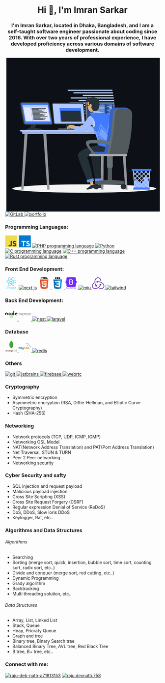 <h1 align="center">Hi 👋, I'm Imran Sarkar</h1>
<h3 align="center">I'm Imran Sarkar, located in Dhaka, Bangladesh, and I am a self-taught software engineer passionate about coding since 2016. With over two years of professional experience, I have developed proficiency across various domains of software development.</h3>

<p><img align="right" src="https://github.com/Imran-Sarkar-Sabbir/Imran-Sarkar-Sabbir/blob/main/animation_500_kxa883sd.gif" alt="animation" /></p>


<div>
<a href="https://gitlab.com/Imran_Sarkar" target="_blank">
  <img
    alt="GitLab"
    src="https://img.shields.io/badge/Visit-My_Gitlab-gold" 
    height="40" />
</a>

<a align="right" href="https://gitlab.com/Imran_Sarkar" target="_blank">
  <img
    alt="portfolio"
    src="https://img.shields.io/badge/Visit-My_Portfolio-green" 
    height="40" />
</a>
</div>

<h3 align="left">Programming Languages:</h3>
<p align="left"> 
  <a href="https://developer.mozilla.org/en-US/docs/Web/JavaScript" target="_blank"> <img src="https://raw.githubusercontent.com/devicons/devicon/master/icons/javascript/javascript-original.svg" alt="javascript" height="40"/> </a>
  <a href="https://www.typescriptlang.org/" target="_blank"> <img src="https://raw.githubusercontent.com/devicons/devicon/master/icons/typescript/typescript-original.svg" alt="typescript"  height="40"/></a>
  <a href="https://www.php.net/" target="_blank"> <img src="https://upload.wikimedia.org/wikipedia/commons/thumb/2/27/PHP-logo.svg/242px-PHP-logo.svg.png" alt="PHP programming language"  height="40"/></a>
  <a href="https://www.python.org/" target="_blank"> <img src="https://upload.wikimedia.org/wikipedia/commons/thumb/c/c3/Python-logo-notext.svg/242px-Python-logo-notext.svg.png" alt="Python"  height="40"/></a>
  <a href="https://www.cprogramming.com/" target="_blank"> <img src="https://upload.wikimedia.org/wikipedia/commons/thumb/3/35/The_C_Programming_Language_logo.svg/200px-The_C_Programming_Language_logo.svg.png" alt="C programming language" height="40"/></a>
  <a href="https://www.cprogramming.com/" target="_blank"> <img src="https://upload.wikimedia.org/wikipedia/commons/thumb/1/18/ISO_C%2B%2B_Logo.svg/240px-ISO_C%2B%2B_Logo.svg.png" alt="C++ programming language"  height="40"/></a>
  <a href="https://www.rust-lang.org/" target="_blank"> <img src="https://icons.veryicon.com/png/o/business/vscode-program-item-icon/rust-1.png" alt="Rust programming language"  height="40"/></a>
</p>

<h3 align="left">Front End Development:</h3>
<p align="left"> 
  <a href="https://reactjs.org/" target="_blank"><img src="https://raw.githubusercontent.com/devicons/devicon/master/icons/react/react-original-wordmark.svg" alt="react" width="40" height="40"/></a>
  <a href="https://nextjs.org/" target="_blank"><img src="https://camo.githubusercontent.com/9771a2d4a7366d3c6d4793e17104eba9e88f0aec82f7165bfe6871455c26cb2c/68747470733a2f2f6173736574732e76657263656c2e636f6d2f696d6167652f75706c6f61642f76313636323133303535392f6e6578746a732f49636f6e5f6461726b5f6261636b67726f756e642e706e67" alt="next js" width="40" height="40"/></a>
  <a href="https://www.w3.org/html/" target="_blank"> <img src="https://raw.githubusercontent.com/devicons/devicon/master/icons/html5/html5-original-wordmark.svg" alt="html5" width="40" height="40"/> </a>
  <a href="https://www.w3schools.com/css/" target="_blank"> <img src="https://raw.githubusercontent.com/devicons/devicon/master/icons/css3/css3-original-wordmark.svg" alt="css3" width="40" height="40"/> </a>
  <a href="https://getbootstrap.com" target="_blank"> <img src="https://raw.githubusercontent.com/devicons/devicon/master/icons/bootstrap/bootstrap-plain-wordmark.svg" alt="bootstrap" width="40" height="40"/> </a>
  <a href="https://mui.com/" target="_blank">
    <img src="https://avatars.githubusercontent.com/u/33663932?s=200&v=4" alt="miu" width="40" height="40"/>
  </a>  
  <a href="https://redux.js.org" target="_blank"> <img src="https://raw.githubusercontent.com/devicons/devicon/master/icons/redux/redux-original.svg" alt="redux" width="40" height="40"/> </a>
  <a href="https://tailwindcss.com/" target="_blank"> <img src="https://www.vectorlogo.zone/logos/tailwindcss/tailwindcss-icon.svg" alt="tailwind" width="40" height="40"/> </a>
</p>

<h3 align="left">Back End Development:</h3>
<p align="left">
  <a href="https://nodejs.org" target="_blank"> <img src="https://raw.githubusercontent.com/devicons/devicon/master/icons/nodejs/nodejs-original-wordmark.svg" alt="nodejs" width="40" height="40"/> </a>
  <a href="https://expressjs.com" target="_blank"> <img src="https://raw.githubusercontent.com/devicons/devicon/master/icons/express/express-original-wordmark.svg" alt="express" width="40" height="40"/> </a>
  <a href="https://nestjs.com/" target="_blank"> <img src="https://nestjs.com/logo-small-gradient.76616405.svg" alt="nest" width="40" height="40"/> </a>
  <a href="https://laravel.com/" target="_blank"> <img src="https://laravel.com/img/logomark.min.svg" alt="laravel" width="40" height="40"/> </a>
</p>

<h3 align="left">Database</h3>
<p align="left"> 
  <a href="https://www.mongodb.com/" target="_blank"> <img src="https://raw.githubusercontent.com/devicons/devicon/master/icons/mongodb/mongodb-original-wordmark.svg" alt="mongodb" width="40" height="40"/> </a> 
  <a href="https://www.mysql.com/" target="_blank"> <img src="https://raw.githubusercontent.com/devicons/devicon/master/icons/mysql/mysql-original-wordmark.svg" alt="mysql" width="40" height="40"/> </a> 
  <a href="https://redis.io/" target="_blank"> <img src="https://upload.wikimedia.org/wikipedia/en/thumb/6/6b/Redis_Logo.svg/440px-Redis_Logo.svg.png" alt="redis" height="40"/> </a> 
</p>

<h3 align="left">Others</h3>
<p align="left"> 
  <a href="https://git-scm.com/" target="_blank"> <img src="https://git-scm.com/images/logo@2x.png" alt="git" height="40"/> </a> 
  <a href="https://www.jetbrains.com/idea/" target="_blank"> <img src="https://upload.wikimedia.org/wikipedia/commons/thumb/4/47/JetBrains_IntelliJ_IDEA_Product_Logo.svg/618px-JetBrains_IntelliJ_IDEA_Product_Logo.svg.png" alt="jetbrains" height="40"/> </a> 
  <a href="https://firebase.google.com/" target="_blank"> <img src="https://upload.wikimedia.org/wikipedia/commons/thumb/0/0b/New_Firebase_logo.svg/440px-New_Firebase_logo.svg.png" alt="firebase" height="40"/> </a> 
  <a href="https://webrtc.org/" target="_blank"> <img src="https://www.gstatic.com/devrel-devsite/prod/vc5df62aff689c916c31b2ac1e49a7e8c5ecada1bb13dcdd68aaefb1e1e9b9ec0/webrtc/images/lockup.svg" alt="webrtc" height="40"/> </a> 
</p>

<h3 align="left">Cryptography</h3>
<p align="left">
  <ul>
    <li>Symmetric  encryption</li>
    <li>Asymmetric encryption (RSA, Diffie-Hellman, and Elliptic Curve Cryptography)</li>
    <li>Hash (SHA-256)</li>
  </ul>
</p>

<h3 align="left">Networking</h3>
<p align="left">
  <ul>
    <li>Network protocols (TCP, UDP, ICMP, IGMP)</li>
    <li>Networking OSL Model</li>
    <li>NAT(Network Address Translation) and PAT(Port Address Translation)</li>
    <li>Net Traversal, STUN & TURN</li>
    <li>Peer 2 Peer networking</li>
    <li>Networking security</li>
  </ul>
</p>

<h3 align="left">Cyber Security and safty</h3>
<p align="left">
  <ul> 
    <li>SQL injection and request payload</li>
    <li>Malicious payload injection</li>
    <li>Cross Site Scripting (XSS)</li>
    <li>Cross Site Request Forgery (CSRF)</li>
    <li>Regular expression Denial of Service (ReDoS)</li>
    <li>DoS, DDoS, Slow loris DDoS</li>
    <li>Keylogger, Rat, etc..</li>
  </ul>
</p>

<h3 align="left">Algorithms and Data Structures</h3>
<h6>Algorithms</h6>
<ul>
  <li>Searching</li>
  <li>Sorting (merge sort, quick, insertion, bubble sort, time sort, counting sort, radix sort, etc..)</li>
  <li>Divide and conquer (merge sort, rod cutting, etc..)</li>
  <li>Dynamic Programming</li>
  <li>Grady algorithm</li>
  <li>Backtracking</li>
  <li>Multi threading solution, etc..</li>
</ul>

<h6>Data Structures</h6>
<ul>
  <li>Array, List, Linked List</li>
  <li>Stack, Queue</li>
  <li>Heap, Prioraty Queue</li>
  <li>Graph and tree</li>
  <li>Binary tree, Binary Search tree</li>
  <li>Balanced Binary Tree, AVL tree, Red Black Tree</li>
  <li>B tree, B+ tree, etc..</li>
</ul>


<h3 align="left">Connect with me:</h3>
<p align="left">
  <a href="https://www.linkedin.com/in/imran-sarkar/" target="blank"><img align="center" src="https://raw.githubusercontent.com/rahuldkjain/github-profile-readme-generator/master/src/images/icons/Social/linked-in-alt.svg" alt="raju-deb-nath-a71813153" height="30" width="40" /></a>
  <a href="https://www.facebook.com/imransarkar.sabbir.9/" target="blank"><img align="center" src="https://raw.githubusercontent.com/rahuldkjain/github-profile-readme-generator/master/src/images/icons/Social/facebook.svg" alt="raju.devnath.758" height="30" width="40" /></a>
</p>

